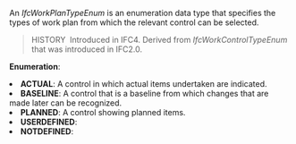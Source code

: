 ﻿An _IfcWorkPlanTypeEnum_ is an enumeration data type that specifies the types of work plan from which the relevant control can be selected.

> HISTORY&nbsp; Introduced in IFC4. Derived from _IfcWorkControlTypeEnum_ that was introduced in IFC2.0.

**Enumeration**:

<lu>
<li><b>ACTUAL</b>: A control in which actual items undertaken are indicated.</li>
<li><b>BASELINE</b>: A control that is a baseline from which changes that are made later can be recognized.</li>
<li><b>PLANNED</b>: A control showing planned items.</li>
<li><b>USERDEFINED</b>:</li>
<li><b>NOTDEFINED</b>:</li>
</lu>